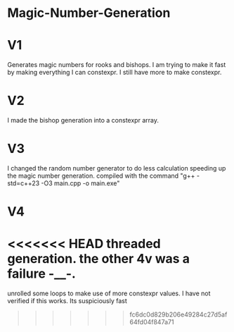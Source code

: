 # Magic-Number-Generation

# V1
Generates magic numbers for rooks and bishops. I am trying to make it fast by making everything I can constexpr. I still have more to make constexpr.

# V2
I made the bishop generation into a constexpr array.

# V3 
I changed the random number generator to do less calculation speeding up the magic number generation. compiled with the command "g++ -std=c++23 -O3 main.cpp -o main.exe"

# V4
<<<<<<< HEAD
threaded generation. the other 4v was a failure -__-.
=======
unrolled some loops to make use of more constexpr values. I have not verified if this works. Its suspiciously fast
>>>>>>> fc6dc0d829b206e49284c27d5af64fd04f847a71
